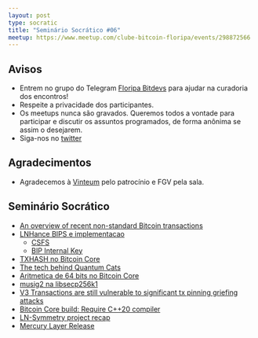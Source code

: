 ```yaml
---
layout: post
type: socratic
title: "Seminário Socrático #06"
meetup: https://www.meetup.com/clube-bitcoin-floripa/events/298872566
---
```


## Avisos

- Entrem no grupo do Telegram [Floripa Bitdevs](https://t.me/+NX48UXH0WVZiZTIx) para ajudar na curadoria dos encontros!
- Respeite a privacidade dos participantes. 
- Os meetups nunca são gravados. Queremos todos a vontade para participar e discutir os assuntos programados, de forma anônima se assim o desejarem.
- Siga-nos no [twitter](https://twitter.com/floripabitdevs)

## Agradecimentos

- Agradecemos à [Vinteum](https://vinteum.org/) pelo patrocínio e FGV pela sala.

## Seminário Socrático

* [An overview of recent non-standard Bitcoin transactions](https://b10c.me/observations/09-non-standard-transactions/)
* [LNHance BIPS e implementacao](https://delvingbitcoin.org/t/lnhance-bips-and-implementation/376)
    * [CSFS](https://github.com/bitcoin/bips/pull/1535)
    * [BIP Internal Key](https://github.com/bitcoin/bips/pull/1534)
* [TXHASH no Bitcoin Core](https://github.com/bitcoin/bitcoin/pull/29050)
* [The tech behind Quantum Cats](https://twitter.com/rot13maxi/status/1745983083608789345)
* [Aritmetica de 64 bits no Bitcoin Core](https://delvingbitcoin.org/t/64-bit-arithmetic-soft-fork/397/3)
* [musig2 na libsecp256k1](https://github.com/bitcoin-core/secp256k1/pull/1479)
* [V3 Transactions are still vulnerable to significant tx pinning griefing attacks](https://lists.linuxfoundation.org/pipermail/bitcoin-dev/2023-December/022211.html)
* [Bitcoin Core build: Require C++20 compiler](https://github.com/bitcoin/bitcoin/pull/28349)
* [LN-Symmetry project recap](https://delvingbitcoin.org/t/ln-symmetry-project-recap/359/1)
* [Mercury Layer Release](https://mercurylayer.com/)
